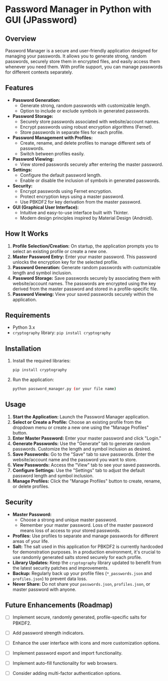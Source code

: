# Password Manager in Python with GUI (JPassword)

## Overview

Password Manager is a secure and user-friendly application designed for managing your passwords. It allows you to generate strong, random passwords, securely store them in encrypted files, and easily access them whenever you need them. With profile support, you can manage passwords for different contexts separately.

## Features

*   **Password Generation:**
    *   Generate strong, random passwords with customizable length.
    *   Option to include or exclude symbols in generated passwords.
*   **Password Storage:**
    *   Securely store passwords associated with website/account names.
    *   Encrypt passwords using robust encryption algorithms (Fernet).
    *   Store passwords in separate files for each profile.
*   **Password Management with Profiles:**
    *   Create, rename, and delete profiles to manage different sets of passwords.
    *   Switch between profiles easily.
*   **Password Viewing:**
    *   View stored passwords securely after entering the master password.
*   **Settings:**
    *   Configure the default password length.
    *   Enable or disable the inclusion of symbols in generated passwords.
*   **Security:**
    *   Encrypt passwords using Fernet encryption.
    *   Protect encryption keys using a master password.
    *   Use PBKDF2 for key derivation from the master password.
*   **GUI (Graphical User Interface):**
    *   Intuitive and easy-to-use interface built with Tkinter.
    *   Modern design principles inspired by Material Design (Android).

## How It Works

1.  **Profile Selection/Creation:** On startup, the application prompts you to select an existing profile or create a new one.
2.  **Master Password Entry:** Enter your master password. This password unlocks the encryption key for the selected profile.
3.  **Password Generation:** Generate random passwords with customizable length and symbol inclusion.
4.  **Password Storage:** Save passwords securely by associating them with website/account names. The passwords are encrypted using the key derived from the master password and stored in a profile-specific file.
5.  **Password Viewing:** View your saved passwords securely within the application.

## Requirements

*   Python 3.x
*   `cryptography` library: `pip install cryptography`

## Installation

1.  Install the required libraries:
    ```bash
    pip install cryptography
    ```
2.  Run the application:
    ```bash
    python password_manager.py (or your file name)
    ```

## Usage

1.  **Start the Application:** Launch the Password Manager application.
2.  **Select or Create a Profile:** Choose an existing profile from the dropdown menu or create a new one using the "Manage Profiles" button.
3.  **Enter Master Password:** Enter your master password and click "Login."
4.  **Generate Passwords:** Use the "Generate" tab to generate random passwords. Customize the length and symbol inclusion as desired.
5.  **Save Passwords:** Go to the "Save" tab to save passwords. Enter the website/account name and the password you want to store.
6.  **View Passwords:** Access the "View" tab to see your saved passwords.
7.  **Configure Settings:** Use the "Settings" tab to adjust the default password length and symbol inclusion.
8.  **Manage Profiles:** Click the "Manage Profiles" button to create, rename, or delete profiles.

## Security

*   **Master Password:**
    *   Choose a strong and unique master password.
    *   Remember your master password. Loss of the master password means loss of access to your stored passwords.
*   **Profiles:** Use profiles to separate and manage passwords for different areas of your life.
*   **Salt:** The salt used in this application for PBKDF2 is currently hardcoded for demonstration purposes. In a production environment, it's crucial to use randomly generated salts stored securely for each profile.
*   **Library Updates:** Keep the `cryptography` library updated to benefit from the latest security patches and improvements.
*   **Backup:** Regularly back up your profile files (`*_passwords.json` and `profiles.json`) to prevent data loss.
*   **Never Share:** Do not share your `passwords.json`, `profiles.json`, or master password with anyone.

## Future Enhancements (Roadmap)

*   [ ] Implement secure, randomly generated, profile-specific salts for PBKDF2.
*   [ ] Add password strength indicators.
*   [ ] Enhance the user interface with icons and more customization options.
*   [ ] Implement password export and import functionality.
*   [ ] Implement auto-fill functionality for web browsers.
*   [ ] Consider adding multi-factor authentication options.

